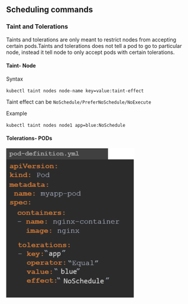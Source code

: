 ## Scheduling commands

### Taint and Tolerations

Taints and tolerations are only meant to restrict nodes from accepting certain pods.Taints and tolerations does not tell a pod to go to particular node, instead it tell node to only accept pods with certain tolerations.  

#### Taint- Node

Syntax

`kubectl taint nodes node-name key=value:taint-effect`

Taint effect can be `NoSchedule/PreferNoSchedule/NoExecute`

Example

`kubectl taint nodes node1 app=blue:NoSchedule`

#### Tolerations- PODs

![tolerations](images/tolerations.png)

